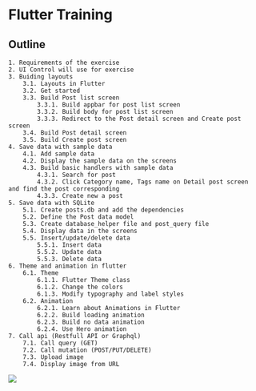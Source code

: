 # Flutter Training 

## Outline				
	1. Requirements of the exercise					
	2. UI Control will use for exercise					
	3. Buiding layouts					
		3.1. Layouts in Flutter				
		3.2. Get started				
		3.3. Build Post list screen				
			3.3.1. Build appbar for post list screen			
			3.3.2. Build body for post list screen			
			3.3.3. Redirect to the Post detail screen and Create post screen			
		3.4. Build Post detail screen				
		3.5. Build Create post screen				
	4. Save data with sample data					
		4.1. Add sample data				
		4.2. Display the sample data on the screens				
		4.3. Build basic handlers with sample data				
			4.3.1. Search for post			
			4.3.2. Click Category name, Tags name on Detail post screen and find the post corresponding			
			4.3.3. Create new a post			
	5. Save data with SQLite					
		5.1. Create posts.db and add the dependencies				
		5.2. Define the Post data model				
		5.3. Create database_helper file and post_query file				
		5.4. Display data in the screens				
		5.5. Insert/update/delete data				
			5.5.1. Insert data			
			5.5.2. Update data			
			5.5.3. Delete data			
	6. Theme and animation in flutter					
		6.1. Theme				
			6.1.1. Flutter Theme class			
			6.1.2. Change the colors			
			6.1.3. Modify typography and label styles			
		6.2. Animation				
			6.2.1. Learn about Animations in Flutter			
			6.2.2. Build loading animation			
			6.2.3. Build no data animation			
			6.2.4. Use Hero animation			
	7. Call api (Restfull API or Graphql)					
		7.1. Call query (GET)				
		7.2. Call mutation (POST/PUT/DELETE)				
		7.3. Upload image				
		7.4. Display image from URL				
	
![](art/image.gif)
